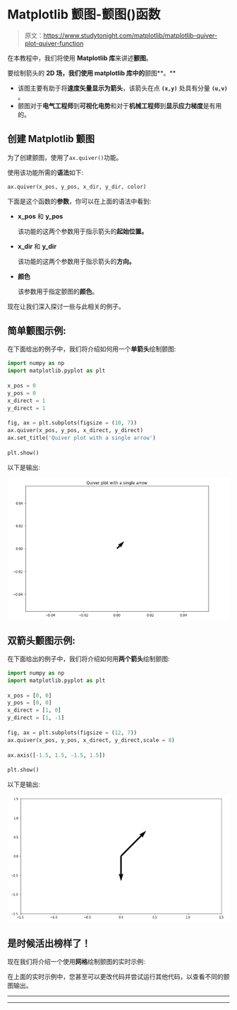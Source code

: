 # Matplotlib 颤图-颤图()函数

> 原文：<https://www.studytonight.com/matplotlib/matplotlib-quiver-plot-quiver-function>

在本教程中，我们将使用 **Matplotlib 库**来讲述**颤图**。

要绘制箭头的 **2D 场，我们使用 matplotlib 库中的**颤图**。**

*   该图主要有助于将**速度矢量显示为箭头**，该箭头在点 **`(x,y)`** 处具有分量 **`(u,v)`** 。
*   颤图对于**电气工程师**到**可视化电势**和对于**机械工程师**到**显示应力梯度**是有用的。

## 创建 Matplotlib 颤图

为了创建颤图，使用了`ax.quiver()`功能。

使用该功能所需的**语法**如下:

```py
ax.quiver(x_pos, y_pos, x_dir, y_dir, color) 
```

下面是这个函数的**参数**，你可以在上面的语法中看到:

*   **x_pos** 和 **y_pos**

    该功能的这两个参数用于指示箭头的**起始位置。**

*   **x_dir** 和 **y_dir**

    该功能的这两个参数用于指示箭头的**方向。**

*   **颜色**

    该参数用于指定颤图的**颜色**。

现在让我们深入探讨一些与此相关的例子。

## 简单颤图示例:

在下面给出的例子中，我们将介绍如何用一个**单箭头**绘制颤图:

```py
import numpy as np 
import matplotlib.pyplot as plt 

x_pos = 0
y_pos = 0
x_direct = 1
y_direct = 1

fig, ax = plt.subplots(figsize = (10, 7)) 
ax.quiver(x_pos, y_pos, x_direct, y_direct) 
ax.set_title('Quiver plot with a single arrow') 

plt.show() 
```

以下是输出:

**![single arrow quiver plot matplotlib example](img/4a1e3340638daf7807e5cdc1406f3be6.png)**

## 双箭头颤图示例:

在下面给出的例子中，我们将介绍如何用**两个箭头**绘制颤图:

```py
import numpy as np 
import matplotlib.pyplot as plt 

x_pos = [0, 0] 
y_pos = [0, 0] 
x_direct = [1, 0] 
y_direct = [1, -1] 

fig, ax = plt.subplots(figsize = (12, 7)) 
ax.quiver(x_pos, y_pos, x_direct, y_direct,scale = 8) 

ax.axis([-1.5, 1.5, -1.5, 1.5]) 

plt.show() 
```

以下是输出:

![two arrow quiver plot matplotlib example](img/41c40151396b2993c803bb923c173e90.png)

## 是时候活出榜样了！

现在我们将介绍一个使用**网格**绘制颤图的实时示例:

在上面的实时示例中，您甚至可以更改代码并尝试运行其他代码，以查看不同的颤图输出。

* * *

* * *